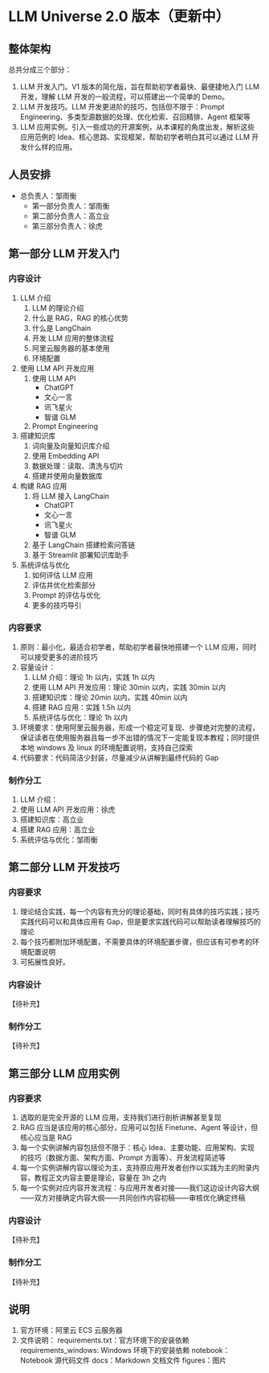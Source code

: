 # LLM Universe 2.0 版本（更新中）

## 整体架构

总共分成三个部分：

1. LLM 开发入门。V1 版本的简化版，旨在帮助初学者最快、最便捷地入门 LLM 开发，理解 LLM 开发的一般流程，可以搭建出一个简单的 Demo。
2. LLM 开发技巧。LLM 开发更进阶的技巧，包括但不限于：Prompt Engineering、多类型源数据的处理、优化检索、召回精排、Agent 框架等
3. LLM 应用实例。引入一些成功的开源案例，从本课程的角度出发，解析这些应用范例的 Idea、核心思路、实现框架，帮助初学者明白其可以通过 LLM 开发什么样的应用。

## 人员安排

- 总负责人：邹雨衡
  - 第一部分负责人：邹雨衡
  - 第二部分负责人：高立业
  - 第三部分负责人：徐虎

## 第一部分 LLM 开发入门

### 内容设计

1. LLM 介绍
   1. LLM 的理论介绍
   2. 什么是 RAG，RAG 的核心优势
   3. 什么是 LangChain 
   4. 开发 LLM 应用的整体流程
   5. 阿里云服务器的基本使用
   6. 环境配置
2. 使用 LLM API 开发应用
   1. 使用 LLM API
        - ChatGPT
        - 文心一言
        - 讯飞星火
        - 智谱 GLM
   2. Prompt Engineering
3. 搭建知识库
   1. 词向量及向量知识库介绍
   2. 使用 Embedding API
   3. 数据处理：读取、清洗与切片
   4. 搭建并使用向量数据库
4. 构建 RAG 应用
   1. 将 LLM 接入 LangChain
        - ChatGPT
        - 文心一言
        - 讯飞星火
        - 智谱 GLM
   2. 基于 LangChain 搭建检索问答链
   3. 基于 Streamlit 部署知识库助手
5. 系统评估与优化
   1. 如何评估 LLM 应用
   2. 评估并优化检索部分
   3. Prompt 的评估与优化
   4. 更多的技巧导引
   
### 内容要求

1. 原则：最小化，最适合初学者，帮助初学者最快地搭建一个 LLM 应用，同时可以接受更多的进阶技巧
2. 容量设计：
   1. LLM 介绍：理论 1h 以内，实践 1h 以内
   2. 使用 LLM API 开发应用：理论 30min 以内，实践 30min 以内
   3. 搭建知识库：理论 20min 以内，实践 40min 以内
   4. 搭建 RAG 应用：实践 1.5h 以内
   5. 系统评估与优化：理论 1h 以内
3. 环境要求：使用阿里云服务器，形成一个稳定可复现、步骤绝对完整的流程，保证读者在使用服务器且每一步不出错的情况下一定能复现本教程；同时提供本地 windows 及 linux 的环境配置说明，支持自己探索
4. 代码要求：代码简洁少封装，尽量减少从讲解到最终代码的 Gap

### 制作分工

1. LLM 介绍：
2. 使用 LLM API 开发应用：徐虎
3. 搭建知识库：高立业
4. 搭建 RAG 应用：高立业
5. 系统评估与优化：邹雨衡

## 第二部分 LLM 开发技巧

### 内容要求

1. 理论结合实践，每一个内容有充分的理论基础，同时有具体的技巧实践；技巧实践代码可以和具体应用有 Gap，但是要求实践代码可以帮助读者理解技巧的理论
2. 每个技巧都附加环境配置，不需要具体的环境配置步骤，但应该有可参考的环境配置说明
3. 可拓展性良好。

### 内容设计

【待补充】

### 制作分工

【待补充】

## 第三部分 LLM 应用实例

### 内容要求

1. 选取的是完全开源的 LLM 应用，支持我们进行剖析讲解甚至复现
2. RAG 应当是该应用的核心部分，应用可以包括 Finetune、Agent 等设计，但核心应当是 RAG
3. 每一个实例讲解内容包括但不限于：核心 Idea、主要功能、应用架构、实现的技巧（数据方面、架构方面、Prompt 方面等）、开发流程简述等
4. 每一个实例讲解内容以理论为主，支持原应用开发者创作以实践为主的附录内容，教程正文内容主要是理论，容量在 3h 之内
5. 每一个实例对应内容开发流程：与应用开发者对接——我们这边设计内容大纲——双方对接确定内容大纲——共同创作内容初稿——审核优化确定终稿

### 内容设计

【待补充】

### 制作分工

【待补充】

## 说明

1. 官方环境：阿里云 ECS 云服务器
2. 文件说明：
  requirements.txt：官方环境下的安装依赖
  requirements_windows: Windows 环境下的安装依赖
  notebook：Notebook 源代码文件
  docs：Markdown 文档文件
  figures：图片